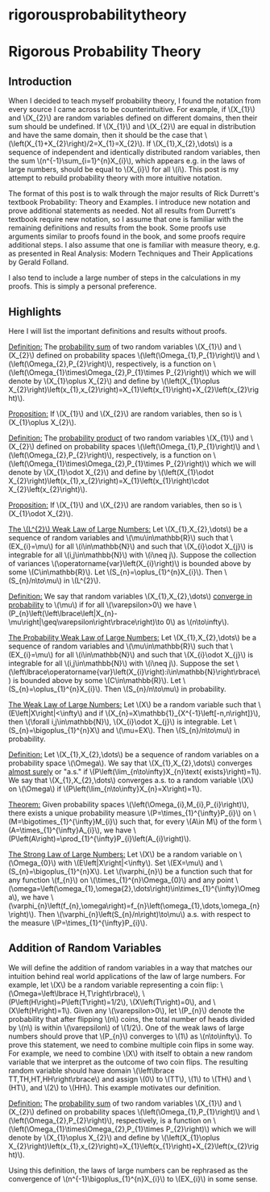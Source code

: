 # rigorousprobabilitytheory
<html>
<head>
  <meta charset="utf-8">
  <meta name="viewport" content="width=device-width">
  <title>Rigorous Probability Theory</title>
  <script src="https://polyfill.io/v3/polyfill.min.js?features=es6"></script>
  <script id="MathJax-script" async
          src="https://cdn.jsdelivr.net/npm/mathjax@3/es5/tex-mml-chtml.js">
  </script>
</head>
<body>
  <h1>
    Rigorous Probability Theory
  </h1>
  <h2>
    Introduction
  </h2>
  <p>
  When I decided to teach myself probability theory, I found the notation from every source I came across to be counterintuitive. For example, if \(X_{1}\) and \(X_{2}\) are random variables defined on different domains, then their sum should be undefined. If \(X_{1}\) and \(X_{2}\) are equal in distribution and have the same domain, then it should be the case that \(\left(X_{1}+X_{2}\right)/2=X_{1}=X_{2}\). If \(X_{1},X_{2},\dots\) is a sequence of independent and identically distributed random variables, then the sum \(n^{-1}\sum_{i=1}^{n}X_{i}\), which appears e.g. in the laws of large numbers, should be equal to \(X_{i}\) for all \(i\). This post is my attempt to rebuild probability theory with more intuitive notation.
  </p>
  <p>
    The format of this post is to walk through the major results of Rick Durrett's textbook Probability: Theory and Examples. I introduce new notation and prove additional statements as needed. Not all results from Durrett's textbook require new notation, so I assume that one is familiar with the remaining definitions and results from the book. Some proofs use arguments similar to proofs found in the book, and some proofs require additional steps. I also assume that one is familiar with measure theory, e.g. as presented in Real Analysis: Modern Techniques and Their Applications by Gerald Folland.
  </p>
  <p>
    I also tend to include a large number of steps in the calculations in my proofs. This is simply a personal preference.
  </p>
  <h2>
    Highlights
  </h2>
  <p>
    Here I will list the important definitions and results without proofs.
  </p>
  <p>
    <ins>Definition:</ins> The <ins>probability sum</ins> of two random variables \(X_{1}\) and \(X_{2}\) defined on probability spaces \(\left(\Omega_{1},P_{1}\right)\) and \(\left(\Omega_{2},P_{2}\right)\), respectively, is a function on \(\left(\Omega_{1}\times\Omega_{2},P_{1}\times P_{2}\right)\) which we will denote by \(X_{1}\oplus X_{2}\) and define by \(\left(X_{1}\oplus X_{2}\right)\left(x_{1},x_{2}\right)=X_{1}\left(x_{1}\right)+X_{2}\left(x_{2}\right)\).
  </p>
  <p>
    <ins>Proposition:</ins> If \(X_{1}\) and \(X_{2}\) are random variables, then so is \(X_{1}\oplus X_{2}\).
  </p>
  <p>
    <ins>Definition:</ins> The <ins>probability product</ins> of two random variables \(X_{1}\) and \(X_{2}\) defined on probability spaces \(\left(\Omega_{1},P_{1}\right)\) and \(\left(\Omega_{2},P_{2}\right)\), respectively, is a function on \(\left(\Omega_{1}\times\Omega_{2},P_{1}\times P_{2}\right)\) which we will denote by \(X_{1}\odot X_{2}\) and define by \(\left(X_{1}\odot X_{2}\right)\left(x_{1},x_{2}\right)=X_{1}\left(x_{1}\right)\cdot X_{2}\left(x_{2}\right)\).
  </p>
  <p>
    <ins>Proposition:</ins> If \(X_{1}\) and \(X_{2}\) are random variables, then so is \(X_{1}\odot X_{2}\).
  </p>
  <p>
    <ins>The \(L^{2}\) Weak Law of Large Numbers:</ins> Let \(X_{1},X_{2},\dots\) be a sequence of random variables and \(\mu\in\mathbb{R}\) such that \(EX_{i}=\mu\) for all \(i\in\mathbb{N}\) and such that \(X_{i}\odot X_{j}\) is integrable for all \(i,j\in\mathbb{N}\) with \(i\neq j\). Suppose the collection of variances \(\operatorname{var}\left(X_{i}\right)\) is bounded above by some \(C\in\mathbb{R}\). Let \(S_{n}=\oplus_{1}^{n}X_{i}\). Then \(S_{n}/n\to\mu\) in \(L^{2}\).
  </p>
  <p>
    <ins>Definition:</ins> We say that random variables \(X_{1},X_{2},\dots\) <ins>converge in probability</ins> to \(\mu\) if for all \(\varepsilon>0\) we have \(P_{n}\left(\left\lbrace\left|X_{n}-\mu\right|\geq\varepsilon\right\rbrace\right)\to 0\) as \(n\to\infty\).
  </p>
  <p>
    <ins>The Probability Weak Law of Large Numbers:</ins> Let \(X_{1},X_{2},\dots\) be a sequence of random variables and \(\mu\in\mathbb{R}\) such that \(EX_{i}=\mu\) for all \(i\in\mathbb{N}\) and such that \(X_{i}\odot X_{j}\) is integrable for all \(i,j\in\mathbb{N}\) with \(i\neq j\). Suppose the set \(\left\lbrace\operatorname{var}\left(X_{i}\right):i\in\mathbb{N}\right\rbrace\) is bounded above by some \(C\in\mathbb{R}\). Let \(S_{n}=\oplus_{1}^{n}X_{i}\). Then \(S_{n}/n\to\mu\) in probability.
  </p>
  <p>
    <ins>The Weak Law of Large Numbers:</ins> Let \(X\) be a random variable such that \(E\left|X\right|<\infty\) and if \(X_{n}=X\mathbb{1}_{X^{-1}\left[-n,n\right]}\), then \(\forall i,j\in\mathbb{N}\), \(X_{i}\odot X_{j}\) is integrable. Let \(S_{n}=\bigoplus_{1}^{n}X\) and \(\mu=EX\). Then \(S_{n}/n\to\mu\) in probability.
  </p>
  <p>
    <ins>Definition:</ins> Let \(X_{1},X_{2},\dots\) be a sequence of random variables on a probability space \(\Omega\). We say that \(X_{1},X_{2},\dots\) converges <ins>almost surely</ins> or "a.s." if \(P\left(\lim_{n\to\infty}X_{n}\text{ exists}\right)=1\). We say that \(X_{1},X_{2},\dots\) converges a.s. to a random variable \(X\) on \(\Omega\) if \(P\left(\lim_{n\to\infty}X_{n}=X\right)=1\).
  </p>
  <p>
    <ins>Theorem:</ins> Given probability spaces \(\left(\Omega_{i},M_{i},P_{i}\right)\), there exists a unique probability measure \(P=\times_{1}^{\infty}P_{i}\) on \(M=\bigotimes_{1}^{\infty}M_{i}\) such that, for every \(A\in M\) of the form \(A=\times_{1}^{\infty}A_{i}\), we have \(P\left(A\right)=\prod_{1}^{\infty}P_{i}\left(A_{i}\right)\).
  </p>
  <p>
    <ins>The Strong Law of Large Numbers:</ins> Let \(X\) be a random variable on \(\Omega_{0}\) with \(E\left|X\right|<\infty\). Set \(EX=\mu\) and \(S_{n}=\bigoplus_{1}^{n}X\). Let \(\varphi_{n}\) be a function such that for any function \(f_{n}\) on \(\times_{1}^{n}\Omega_{0}\) and any point \(\omega=\left(\omega_{1},\omega{2},\dots\right)\in\times_{1}^{\infty}\Omega\), we have \(\varphi_{n}\left(f_{n},\omega\right)=f_{n}\left(\omega_{1},\dots,\omega_{n}\right)\). Then \(\varphi_{n}\left(S_{n}/n\right)\to\mu\) a.s. with respect to the measure \(P=\times_{1}^{\infty}P_{i}\).
  </p>
  <h2>
    Addition of Random Variables
  </h2>
  <p>
    We will define the addition of random variables in a way that matches our intuition behind real world applications of the law of large numbers. For example, let \(X\) be a random variable representing a coin flip: \(\Omega=\left\lbrace H,T\right\rbrace\), \(P\left(H\right)=P\left(T\right)=1/2\), \(X\left(T\right)=0\), and \(X\left(H\right)=1\). Given any \(\varepsilon>0\), let \(P_{n}\) denote the probability that after flipping \(n\) coins, the total number of heads divided by \(n\) is within \(\varepsilon\) of \(1/2\). One of the weak laws of large numbers should prove that \(P_{n}\) converges to \(1\) as \(n\to\infty\). To prove this statement, we need to combine multiple coin flips in some way. For example, we need to combine \(X\) with itself to obtain a new random variable that we interpret as the outcome of two coin flips. The resulting random variable should have domain \(\left\lbrace TT,TH,HT,HH\right\rbrace\) and assign \(0\) to \(TT\), \(1\) to \(TH\) and \(HT\), and \(2\) to \(HH\). This example motivates our definition.
  </p>
  <p>
    <ins>Definition:</ins> The <ins>probability sum</ins> of two random variables \(X_{1}\) and \(X_{2}\) defined on probability spaces \(\left(\Omega_{1},P_{1}\right)\) and \(\left(\Omega_{2},P_{2}\right)\), respectively, is a function on \(\left(\Omega_{1}\times\Omega_{2},P_{1}\times P_{2}\right)\) which we will denote by \(X_{1}\oplus X_{2}\) and define by \(\left(X_{1}\oplus X_{2}\right)\left(x_{1},x_{2}\right)=X_{1}\left(x_{1}\right)+X_{2}\left(x_{2}\right)\).
  </p>
  <p>
    Using this definition, the laws of large numbers can be rephrased as the convergence of \(n^{-1}\bigoplus_{1}^{n}X_{i}\) to \(EX_{i}\) in some sense.
  </p>
</body>
</html>
